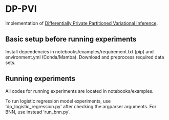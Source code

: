 # DP-PVI

Implementation of [Differentially Private Partitioned Variational Inference](https://openreview.net/forum?id=55BcghgicI).

## Basic setup before running experiments

Install dependencies in notebooks/examples/requirement.txt (pip) and environment.yml (Conda/Mamba). Download and preprocess required data sets.

## Running experiments

All codes for running experiments are located in notebooks/examples.

To run logistic regression model experiments, use 'dp_logistic_regression.py' after checking the argparser arguments. For BNN, use instead 'run_bnn.py'.
